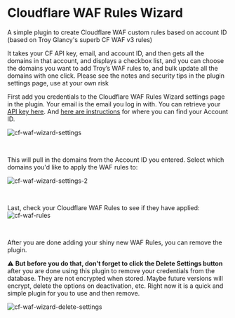 # Cloudflare WAF Rules Wizard
A simple plugin to create Cloudflare WAF custom rules based on account ID (based on Troy Glancy's superb CF WAF v3 rules)

It takes your CF API key, email, and account ID, and then gets all the domains in that account, and displays a checkbox list, and you can choose the domains you want to add Troy’s WAF rules to, and bulk update all the domains with one click. Please see the notes and security tips in the plugin settings page, use at your own risk

First add you credentials to the Cloudflare WAF Rules Wizard settings page in the plugin. Your email is the email you log in with. You can retrieve your [API key here](https://dash.cloudflare.com/profile/api-tokens). And [here are instructions](https://developers.cloudflare.com/fundamentals/setup/find-account-and-zone-ids/)  for where you can find your Account ID.

![cf-waf-wizard-settings](https://github.com/zackpyle/cloudflare-waf-rules-wizard/assets/19413506/c7b5adf7-1f85-4c0f-9794-9d139a6f45c2)

&nbsp;

This will pull in the domains from the Account ID you entered. Select which domains you'd like to apply the WAF rules to:

![cf-waf-wizard-settings-2](https://github.com/zackpyle/cloudflare-waf-rules-wizard/assets/19413506/480e3cb1-ef46-4114-b4f8-ba89521858f0)

&nbsp;

Last, check your Cloudflare WAF Rules to see if they have applied:
![cf-waf-rules](https://github.com/zackpyle/cloudflare-waf-rules-wizard/assets/19413506/59c371dd-de0b-42b8-bfb5-ab038ba2d88c)

&nbsp;

After you are done adding your shiny new WAF Rules, you can remove the plugin. 

⚠️ **But before you do that, don't forget to click the Delete Settings button** after you are done using this plugin to remove your credentials from the database. They are not encrypted when stored. Maybe future versions will encrypt, delete the options on deactivation, etc. Right now it is a quick and simple plugin for you to use and then remove.

![cf-waf-wizard-delete-settings](https://github.com/zackpyle/cloudflare-waf-rules-wizard/assets/19413506/00a7ec48-c483-4017-a252-1adff80c600c)
